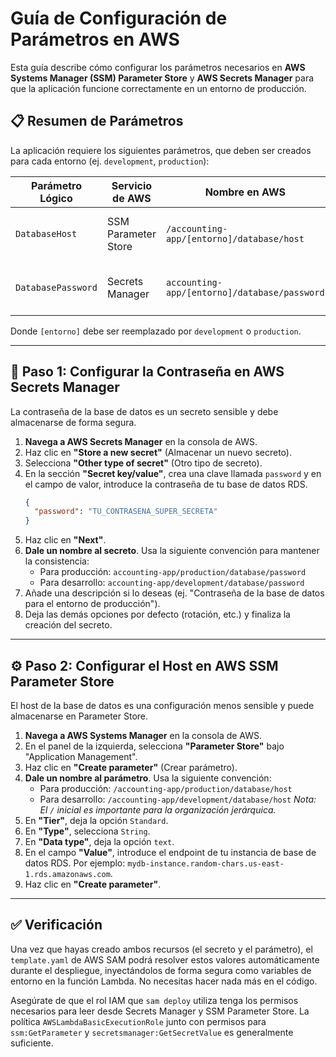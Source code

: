# Guía de Configuración de Parámetros en AWS

Esta guía describe cómo configurar los parámetros necesarios en **AWS Systems Manager (SSM) Parameter Store** y **AWS Secrets Manager** para que la aplicación funcione correctamente en un entorno de producción.

## 📋 Resumen de Parámetros

La aplicación requiere los siguientes parámetros, que deben ser creados para cada entorno (ej. `development`, `production`):

| Parámetro Lógico      | Servicio de AWS     | Nombre en AWS                                          | Descripción                                  |
| --------------------- | ------------------- | ------------------------------------------------------ | -------------------------------------------- |
| `DatabaseHost`        | SSM Parameter Store | `/accounting-app/[entorno]/database/host`              | La URL o IP del host de la base de datos RDS. |
| `DatabasePassword`    | Secrets Manager     | `accounting-app/[entorno]/database/password`           | La contraseña para la base de datos.          |

Donde `[entorno]` debe ser reemplazado por `development` o `production`.

---

## 🔐 Paso 1: Configurar la Contraseña en AWS Secrets Manager

La contraseña de la base de datos es un secreto sensible y debe almacenarse de forma segura.

1.  **Navega a AWS Secrets Manager** en la consola de AWS.
2.  Haz clic en **"Store a new secret"** (Almacenar un nuevo secreto).
3.  Selecciona **"Other type of secret"** (Otro tipo de secreto).
4.  En la sección **"Secret key/value"**, crea una clave llamada `password` y en el campo de valor, introduce la contraseña de tu base de datos RDS.
    ```json
    {
      "password": "TU_CONTRASENA_SUPER_SECRETA"
    }
    ```
5.  Haz clic en **"Next"**.
6.  **Dale un nombre al secreto**. Usa la siguiente convención para mantener la consistencia:
    -   Para producción: `accounting-app/production/database/password`
    -   Para desarrollo: `accounting-app/development/database/password`
7.  Añade una descripción si lo deseas (ej. "Contraseña de la base de datos para el entorno de producción").
8.  Deja las demás opciones por defecto (rotación, etc.) y finaliza la creación del secreto.

---

## ⚙️ Paso 2: Configurar el Host en AWS SSM Parameter Store

El host de la base de datos es una configuración menos sensible y puede almacenarse en Parameter Store.

1.  **Navega a AWS Systems Manager** en la consola de AWS.
2.  En el panel de la izquierda, selecciona **"Parameter Store"** bajo "Application Management".
3.  Haz clic en **"Create parameter"** (Crear parámetro).
4.  **Dale un nombre al parámetro**. Usa la siguiente convención:
    -   Para producción: `/accounting-app/production/database/host`
    -   Para desarrollo: `/accounting-app/development/database/host`
    *Nota: El `/` inicial es importante para la organización jerárquica.*
5.  En **"Tier"**, deja la opción `Standard`.
6.  En **"Type"**, selecciona `String`.
7.  En **"Data type"**, deja la opción `text`.
8.  En el campo **"Value"**, introduce el endpoint de tu instancia de base de datos RDS. Por ejemplo: `mydb-instance.random-chars.us-east-1.rds.amazonaws.com`.
9.  Haz clic en **"Create parameter"**.

---

## ✅ Verificación

Una vez que hayas creado ambos recursos (el secreto y el parámetro), el `template.yaml` de AWS SAM podrá resolver estos valores automáticamente durante el despliegue, inyectándolos de forma segura como variables de entorno en la función Lambda. No necesitas hacer nada más en el código.

Asegúrate de que el rol IAM que `sam deploy` utiliza tenga los permisos necesarios para leer desde Secrets Manager y SSM Parameter Store. La política `AWSLambdaBasicExecutionRole` junto con permisos para `ssm:GetParameter` y `secretsmanager:GetSecretValue` es generalmente suficiente. 